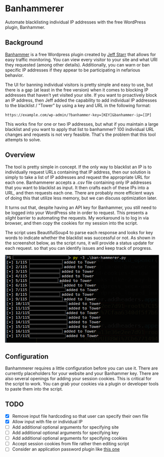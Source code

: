# Banhammerer
Automate blacklisting individual IP addresses with the free WordPress plugin, Banhammer.

## Background
[Banhammer](https://wordpress.org/plugins/banhammer/) is a free Wordpress plugin created by [Jeff Starr](https://plugin-planet.com/) that allows for easy traffic monitoring.  You can view every visitor to your site and what URI they requested (among other details).  Additionally, you can warn or ban specific IP addresses if they appear to be participating in nefarious behavior.

The UI for banning individual visitors is pretty simple and easy to use, but there is a gap (at least in the free version) when it comes to blocking IP addresses that haven't yet visited your site.  If you want to proactively block an IP address, then Jeff added the capability to add individual IP addresses to the blacklist / "Tower" by using a key and URL in the following format:

```
https://example.com/wp-admin/?banhammer-key=[KEY]&banhammer-ip=[IP]
```

This works fine for one or two IP addresses, but what if you maintain a large blacklist and you want to apply that list to banhammer?  100 individual URL changes and requests is not very feasible.  That's the problem that this tool attempts to solve.

## Overview
The tool is pretty simple in concept.  If the only way to blacklist an IP is to individually request URLs containing that IP address, then our solution is simply to take a list of IP addresses and request the appropriate URL for each one.  Banhammerer accepts a .csv file containing only IP addresses that you want to blacklist as input.  It then crafts each of these IPs into a URL, and then requests each one.  There are probably more efficient ways of doing this that utilize less memory, but we can discuss optimization later.

It turns out that, despite having an API key for Banhammer, you still need to be logged into your WordPress site in order to request.  This presents a *slight* barrier to automating the requests.  My workaround is to log in via browser, and then copy the cookies for my session into the script.

The script uses BeautifulSoup4 to parse each response and looks for key words to indicate whether the blacklist was successful or not.  As shown in the screenshot below, as the script runs, it will provide a status update for each request. so that you can identify issues and keep track of progress.

![Screenshot of script running](./example.png)

## Configuration
Banhammerer requires a little configuration before you can use it.  There are currently placeholders for your website and your Banhammer key.  There are also several openings for adding your session cookies.  This is critical for the script to work.  You can grab your cookies via a plugin or developer tools to paste them into the script.

## TODO
- [x] Remove input file hardcoding so that user can specify their own file
- [x] Allow input with file or individual IP
- [ ] Add additional optional arguments for specifying site
- [ ] Add additional optional arguments for specifying key
- [ ] Add additional optional arguments for specifying cookies
- [ ] Accept session cookies from file rather then editing script
- [ ] Consider an application password plugin like [this one](https://wordpress.org/plugins/application-passwords/)
